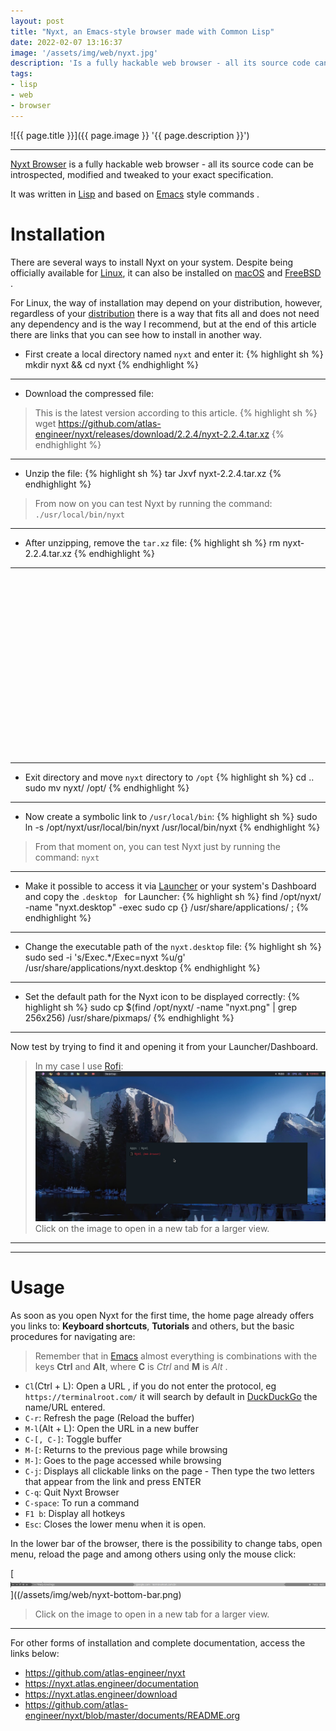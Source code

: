 ```yaml
---
layout: post
title: "Nyxt, an Emacs-style browser made with Common Lisp"
date: 2022-02-07 13:16:37
image: '/assets/img/web/nyxt.jpg'
description: 'Is a fully hackable web browser - all its source code can be introspected, modified and tweaked to your exact specification.'
tags:
- lisp
- web
- browser
---
```


![{{ page.title }}]({{ page.image }} '{{ page.description }}')

---

[Nyxt Browser](https://nyxt.atlas.engineer/) is a fully hackable web browser - all its source code can be introspected, modified and tweaked to your exact specification.

It was written in [Lisp](https://nyxt.atlas.engineer/) and based on [Emacs](https://www.gnu.org/software/emacs/) style commands .

# Installation
There are several ways to install Nyxt on your system. Despite being officially available for [Linux](https://terminalroot.com/tags#linux), it can also be installed on [macOS](https://terminalroot.com/tags#macos) and [ FreeBSD](https://terminalroot.com/tags#freebsd) .

For Linux, the way of installation may depend on your distribution, however, regardless of your [distribution](https://terminalroot.com/tags#distros) there is a way that fits all and does not need any dependency and is the way I recommend, but at the end of this article there are links that you can see how to install in another way.

+ First create a local directory named `nyxt` and enter it:
{% highlight sh %}
mkdir nyxt && cd nyxt
{% endhighlight %}

---

+ Download the compressed file:
> This is the latest version according to this article.
{% highlight sh %}
wget https://github.com/atlas-engineer/nyxt/releases/download/2.2.4/nyxt-2.2.4.tar.xz
{% endhighlight %}

---

+ Unzip the file:
{% highlight sh %}
tar Jxvf nyxt-2.2.4.tar.xz
{% endhighlight %}
> From now on you can test Nyxt by running the command: `./usr/local/bin/nyxt`

---

+ After unzipping, remove the `tar.xz` file:
{% highlight sh %}
rm nyxt-2.2.4.tar.xz
{% endhighlight %}

---

<!-- SQUARE - GAMES ROOT -->
<script async src="//pagead2.googlesyndication.com/pagead/js/adsbygoogle.js"></script>
<ins class="adsbygoogle"
style="display:inline-block;width:336px;height:280px"
data-ad-client="ca-pub-2838251107855362"
data-ad-slot="5351066970"></ins>
<script>
(adsbygoogle = window.adsbygoogle || []).push({});
</script>

---

+ Exit directory and move `nyxt` directory to `/opt`
{% highlight sh %}
cd ..
sudo mv nyxt/ /opt/
{% endhighlight %}

---

+ Now create a symbolic link to `/usr/local/bin`:
{% highlight sh %}
sudo ln -s /opt/nyxt/usr/local/bin/nyxt /usr/local/bin/nyxt
{% endhighlight %}
> From that moment on, you can test Nyxt just by running the command: `nyxt`

---

+ Make it possible to access it via [Launcher](https://terminalroot.com/12-best-launchers-for-linux/) or your system's Dashboard and copy the `.desktop ` for Launcher:
{% highlight sh %}
find /opt/nyxt/ -name "nyxt.desktop" -exec sudo cp {} /usr/share/applications/ \;
{% endhighlight %}

---

+ Change the executable path of the `nyxt.desktop` file:
{% highlight sh %}
sudo sed -i 's/Exec.*/Exec=nyxt %u/g' /usr/share/applications/nyxt.desktop
{% endhighlight %}

---

+ Set the default path for the Nyxt icon to be displayed correctly:
{% highlight sh %}
sudo cp $(find /opt/nyxt/ -name "nyxt.png" | grep 256x256) /usr/share/pixmaps/
{% endhighlight %}

---

Now test by trying to find it and opening it from your Launcher/Dashboard.
> In my case I use [Rofi](https://terminalroot.com/how-to-install-rofi-in-gentoo-and-create-shortcut-for-it-in-bspwm/):
[![Nyxt Launcher Rofi](/assets/img/web/nyxt-rofi.jpg)](/assets/img/web/nyxt-rofi.jpg)
> Click on the image to open in a new tab for a larger view.

---

<!-- RECTANGLE 2 - OnParagragraph -->
<script async src="//pagead2.googlesyndication.com/pagead/js/adsbygoogle.js"></script>
<ins class="adsbygoogle"
style="display:block; text-align:center;"
data-ad-layout="in-article"
data-ad-format="fluid"
data-ad-client="ca-pub-2838251107855362"
data-ad-slot="8549252987"></ins>
<script>
(adsbygoogle = window.adsbygoogle || []).push({});
</script>

---

# Usage
As soon as you open Nyxt for the first time, the home page already offers you links to: **Keyboard shortcuts**, **Tutorials** and others, but the basic procedures for navigating are:
> Remember that in [Emacs](https://terminalroot.com/top-10-best-code-editors-for-linux/) almost everything is combinations with the keys **Ctrl** and **Alt**, where **C** is *Ctrl* and **M** is *Alt* .

+ `Cl`(Ctrl + L): Open a URL , if you do not enter the protocol, eg `https://terminalroot.com/` it will search by default in [DuckDuckGo](https://duckduckgo.com/?q=https%3A%2F%2Fterminalroot.com%2F&t=h_&ia=web) the name/URL entered.
+ `C-r`: Refresh the page (Reload the buffer)
+ `M-l`(Alt + L): Open the URL in a new buffer
+ `C-[, C-]`: Toggle buffer
+ `M-[`: Returns to the previous page while browsing
+ `M-]`: Goes to the page accessed while browsing
+ `C-j`: Displays all clickable links on the page - Then type the two letters that appear from the link and press ENTER
+ `C-q`: Quit Nyxt Browser
+ `C-space`: To run a command
+ `F1 b`: Display all hotkeys
+ `Esc`: Closes the lower menu when it is open.

In the lower bar of the browser, there is the possibility to change tabs, open menu, reload the page and among others using only the mouse click:

[![Nyxt Bottom Bar](/assets/img/web/nyxt-bottom-bar.png)]((/assets/img/web/nyxt-bottom-bar.png)
> Click on the image to open in a new tab for a larger view.

---

For other forms of installation and complete documentation, access the links below:
+ <https://github.com/atlas-engineer/nyxt>
+ <https://nyxt.atlas.engineer/documentation>
+ <https://nyxt.atlas.engineer/download>
+ <https://github.com/atlas-engineer/nyxt/blob/master/documents/README.org>

